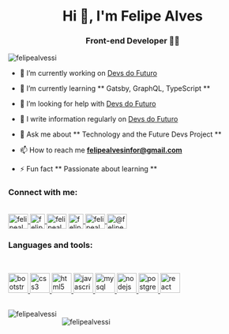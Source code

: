 <h1 align = "center"> Hi 👋, I'm Felipe Alves </h1>
<h3 align = "center">Front-end Developer 👨‍💻 </h3>

<p align = "left" > <img src = "https://komarev.com/ghpvc/?username=felipealvessi" alt = "felipealvessi" /> </p>

- 🔭 I’m currently working on [Devs do Futuro](https://devsdofuturo.com.br)

- 🌱 I’m currently learning ** Gatsby, GraphQL, TypeScript **

- 🤝 I’m looking for help with [Devs do Futuro](https://devsdofuturo.com.br)

- 📝 I write information regularly on [Devs do Futuro](https://www.linkedin.com/company/devsdofuturo)

- 💬 Ask me about ** Technology and the Future Devs Project **

- 📫 How to reach me **felipealvesinfor@gmail.com**

- ⚡ Fun fact ** Passionate about learning **

<p align="left"> <h3 align="left">Connect with me: </h3>
 <br /><a href="https://codepen.io/felipealvessi" target="blank"> <img align="center" src="https://cdn.jsdelivr.net/npm/simple-icons@3.0.1/icons/codepen.svg" alt="felipealvessi" height="30"width="40"/> </a>  <a href="https://linkedin.com/in/felipealvessi" target="blank"><img align="center" src="https://cdn.jsdelivr.net/npm/simple-icons@3.0.1/icons/linkedin.svg" alt="felipealvessi" height="30" largura ="40"/> </a>
<a href="https://stackoverflow.com/users/felipealvessi" target="blank"> <img align="center" src="https://cdn.jsdelivr.net/npm/simple-icons@3.0.1/icons/stackoverflow.svg" alt="felipealvessi" height="30" width="40"/></a>
<a href ="https://fb.com/felipealvessi" target="blank"> <img align="center" src="https://cdn.jsdelivr.net/npm/simple-icons@3.0.1/icons/facebook.svg" alt="felipealvessi" height="30" largura="40"/> </a>
<a href="https://instagram.com/felipealvessi" target="blank"> <img align="center" src="https://cdn.jsdelivr.net/npm/simple-icons@3.0.1/icons/instagram.svg" alt="felipealvessi" height="30" width="40"/> </a>
<a href="https://medium.com/@felipealvessi" target="blank"> <img align="center" src ="https://cdn.jsdelivr.net/npm/simple-icons@3.0.1/icons/medium.svg" alt="@felipealvessi" height="30" width="40"/> </a>
</p>

<h3 align="left">Languages ​​and tools:</h3>
 <br /><p align="left"> <a href="https://getbootstrap.com" target="_blank"> <img src="https://devicons.github.io/devicon/devicon.git/icons/bootstrap/bootstrap-plain.svg" alt="bootstrap"width="40" height="40"/></a><a href ="https://www.w3schools.com/css/" target="_blank"> <img src="https://devicons.github.io/devicon/devicon.git/icons/css3/css3-original-wordmark.svg" alt="css3" width="40" height="40"/> </a> <a href="https://www.w3.org/html/" target="_blank"> <img src="https://devicons.github.io/devicon/devicon.git/icons/html5/html5-original-wordmark.svg" alt="html5" width="40" height="40"/> </a> <a href="https://developer.mozilla.org/en-US/docs/Web/JavaScript" target="_ blank"> <img src="https://devicons.github.io/devicon/devicon.git/icons/javascript/javascript-original.svg" alt="javascript" width="40" height="40"/> </a> <a href="https://www.mysql.com/" target="_blank"> <img src="https://devicons.github.io/devicon/devicon.git/icons/mysql/mysql-original-wordmark.svg" alt="mysql" width="40" height="40"/> </a> <a href="https://nodejs.org" target="_blank"> <img src="https://devicons.github.io/devicon/devicon.git/icons/nodejs/nodejs-original-wordmark.svg" alt="nodejs" width="40" height="40"/> </a> <a href="https://www.postgresql.org" target="_blank"> <img src="https://devicons.github.io/devicon/devicon.git/icons/postgresql/postgresql-original-wordmark.svg" alt="postgresql"width="40" height="40"/> </a> <a href="https://reactjs.org/" target ="_blank"> <img src="https://devicons.github.io/devicon/devicon.git/icons/react/react-original-wordmark.svg" alt="react" width="40" altura="40"/> </a> </p>


 <br /><img align="left" src="https://github-readme-stats.vercel.app/api/top-langs/?username=felipealvessi&layout=compact" alt="felipealvessi"/>


 <p> &nbsp; <img align="center" src="https://github-readme-stats.vercel.app/api?username=felipealvessi&show_icons=true" alt="felipealvessi"/></p>
